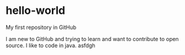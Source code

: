 # hello-world
My first repository in GitHub

I am new to GitHub and trying to learn and want to contribute to open source. I like to code in java.
asfdgh
